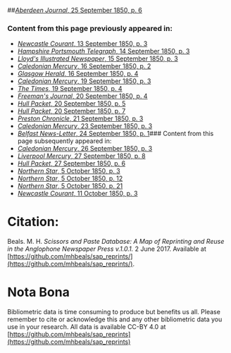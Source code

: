 ##[*Aberdeen Journal*, 25 September 1850, p. 6](https://mhbeals.github.io/sap_html/Aberdeen-Journal/Aberdeen-Journal-25-September-1850-p-6)

### Content from this page previously appeared in:
+ [*Newcastle Courant*, 13 September 1850, p. 3](https://mhbeals.github.io/sap_html/Newcastle-Courant/Newcastle-Courant-13-September-1850-p-3)
+ [*Hampshire Portsmouth Telegraph*, 14 September 1850, p. 3](https://mhbeals.github.io/sap_html/Hampshire-Portsmouth-Telegraph/Hampshire-Portsmouth-Telegraph-14-September-1850-p-3)
+ [*Lloyd's Illustrated Newspaper*, 15 September 1850, p. 3](https://mhbeals.github.io/sap_html/Lloyd's-Illustrated-Newspaper/Lloyd's-Illustrated-Newspaper-15-September-1850-p-3)
+ [*Caledonian Mercury*, 16 September 1850, p. 2](https://mhbeals.github.io/sap_html/Caledonian-Mercury/Caledonian-Mercury-16-September-1850-p-2)
+ [*Glasgow Herald*, 16 September 1850, p. 4](https://mhbeals.github.io/sap_html/Glasgow-Herald/Glasgow-Herald-16-September-1850-p-4)
+ [*Caledonian Mercury*, 19 September 1850, p. 3](https://mhbeals.github.io/sap_html/Caledonian-Mercury/Caledonian-Mercury-19-September-1850-p-3)
+ [*The Times*, 19 September 1850, p. 4](https://mhbeals.github.io/sap_html/The-Times/The-Times-19-September-1850-p-4)
+ [*Freeman's Journal*, 20 September 1850, p. 4](https://mhbeals.github.io/sap_html/Freeman's-Journal/Freeman's-Journal-20-September-1850-p-4)
+ [*Hull Packet*, 20 September 1850, p. 5](https://mhbeals.github.io/sap_html/Hull-Packet/Hull-Packet-20-September-1850-p-5)
+ [*Hull Packet*, 20 September 1850, p. 7](https://mhbeals.github.io/sap_html/Hull-Packet/Hull-Packet-20-September-1850-p-7)
+ [*Preston Chronicle*, 21 September 1850, p. 3](https://mhbeals.github.io/sap_html/Preston-Chronicle/Preston-Chronicle-21-September-1850-p-3)
+ [*Caledonian Mercury*, 23 September 1850, p. 3](https://mhbeals.github.io/sap_html/Caledonian-Mercury/Caledonian-Mercury-23-September-1850-p-3)
+ [*Belfast News-Letter*, 24 September 1850, p. 1](https://mhbeals.github.io/sap_html/Belfast-News-Letter/Belfast-News-Letter-24-September-1850-p-1)### Content from this page subsequently appeared in:
+ [*Caledonian Mercury*, 26 September 1850, p. 3](https://mhbeals.github.io/sap_html/Caledonian-Mercury/Caledonian-Mercury-26-September-1850-p-3)
+ [*Liverpool Mercury*, 27 September 1850, p. 8](https://mhbeals.github.io/sap_html/Liverpool-Mercury/Liverpool-Mercury-27-September-1850-p-8)
+ [*Hull Packet*, 27 September 1850, p. 6](https://mhbeals.github.io/sap_html/Hull-Packet/Hull-Packet-27-September-1850-p-6)
+ [*Northern Star*, 5 October 1850, p. 3](https://mhbeals.github.io/sap_html/Northern-Star/Northern-Star-5-October-1850-p-3)
+ [*Northern Star*, 5 October 1850, p. 12](https://mhbeals.github.io/sap_html/Northern-Star/Northern-Star-5-October-1850-p-12)
+ [*Northern Star*, 5 October 1850, p. 21](https://mhbeals.github.io/sap_html/Northern-Star/Northern-Star-5-October-1850-p-21)
+ [*Newcastle Courant*, 11 October 1850, p. 3](https://mhbeals.github.io/sap_html/Newcastle-Courant/Newcastle-Courant-11-October-1850-p-3)
                    
# Citation: 

Beals. M. H. *Scissors and Paste Database: A Map of Reprinting and Reuse in the Anglophone Newspaper Press v.1.0.1.* 2 June 2017. Available at [https://github.com/mhbeals/sap_reprints/](https://github.com/mhbeals/sap_reprints/). 
                    
# Nota Bona

Bibliometric data is time consuming to produce but benefits us all. Please remember to cite or acknowledge this and any other bibliometric data you use in your research. All data is available CC-BY 4.0 at [https://github.com/mhbeals/sap_reprints](https://github.com/mhbeals/sap_reprints)